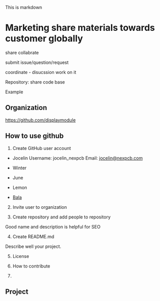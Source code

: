 This is markdown

# Marketing share materials towards customer globally

share 
collabrate

submit issue/question/request

coordinate - disucssion
work on it


Repository: share code base

Example

## Organization

https://github.com/displaymodule

## How to use github

1. Create GitHub user account

- Jocelin
Username: jocelin_nexpcb
Email: jocelin@nexpcb.com

- Winter
- June
- Lemon
- [Bala](https://github.com/oh-bala)

2. Invite user to organization

3. Create repository and add people to repository

Good name and description is helpful for SEO

4. Create README.md

Describe well your project.

5. License

6. How to contribute

7. 

## Project


